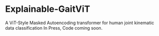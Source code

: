 # Explainable-GaitViT
A ViT-Style Masked Autoencoding transformer for human joint kinematic data classification
In Press, Code coming soon.
